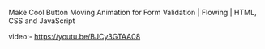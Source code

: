 Make Cool Button Moving Animation for Form Validation | Flowing | HTML, CSS and JavaScript

video:- https://youtu.be/BJCy3GTAA08
